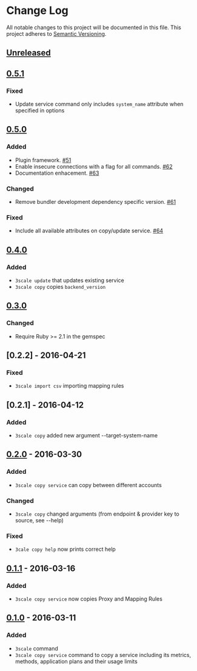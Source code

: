 # Change Log
All notable changes to this project will be documented in this file.
This project adheres to [Semantic Versioning](http://semver.org/).

## [Unreleased]

## [0.5.1]

### Fixed
- Update service command only includes `system_name` attribute when specified in options

## [0.5.0]

### Added
- Plugin framework. [#51](https://github.com/3scale/3scale_toolbox/pull/51)
- Enable insecure connections with a flag for all commands. [#62](https://github.com/3scale/3scale_toolbox/pull/62)
- Documentation enhacement. [#63](https://github.com/3scale/3scale_toolbox/pull/63)

### Changed
- Remove bundler development dependency specific version. [#61](https://github.com/3scale/3scale_toolbox/pull/61)

### Fixed
- Include all available attributes on copy/update service. [#64](https://github.com/3scale/3scale_toolbox/pull/64)

## [0.4.0]

### Added

- `3scale update` that updates existing service
- `3scale copy` copies `backend_version`

## [0.3.0]

### Changed
- Require Ruby >= 2.1 in the gemspec

## [0.2.2] - 2016-04-21
### Fixed
- `3scale import csv` importing mapping rules

## [0.2.1] - 2016-04-12
### Added
- `3scale copy` added new argument --target-system-name

## [0.2.0] - 2016-03-30
### Added
- `3scale copy service` can copy between different accounts

### Changed
- `3scale copy` changed arguments (from endpoint & provider key to source, see --help)

### Fixed
- `3cale copy help` now prints correct help

## [0.1.1] - 2016-03-16
### Added
- `3scale copy service` now copies Proxy and Mapping Rules

## [0.1.0] - 2016-03-11
### Added
- `3scale` command
- `3scale copy service` command to copy a service
  including its metrics, methods, application plans and their usage limits

[Unreleased]: https://github.com/3scale/3scale_toolbox/compare/v0.5.1...HEAD
[0.5.1]: https://github.com/3scale/3scale_toolbox/releases/tag/v0.5.1
[0.5.0]: https://github.com/3scale/3scale_toolbox/releases/tag/v0.5.0
[0.4.0]: https://github.com/3scale/3scale_toolbox/releases/tag/v0.4.0
[0.3.0]: https://github.com/3scale/3scale_toolbox/releases/tag/v0.3.0
[0.2.0]: https://github.com/3scale/3scale_toolbox/releases/tag/v0.2.0
[0.1.1]: https://github.com/3scale/3scale_toolbox/releases/tag/v0.1.1
[0.1.0]: https://github.com/3scale/3scale_toolbox/releases/tag/v0.1.0
